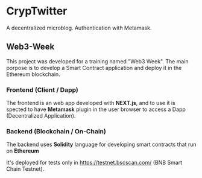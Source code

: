 # CrypTwitter
A decentralized microblog. Authentication with Metamask.

## Web3-Week
This project was developed for a training named "Web3 Week". The main porpose is to develop a Smart Contract application and deploy it in the Ethereum blockchain.

### Frontend (Client / Dapp)
The frontend is an web app developed with **NEXT.js**, and to use it is spected to have **Metamask** plugin in the user browser to access a Dapp (Decentralized Application).

### Backend (Blockchain / On-Chain)
The backend uses **Solidity** language for developing smart contracts that run on **Ethereum**

It's deployed for tests only in https://testnet.bscscan.com/ (BNB Smart Chain Testnet).